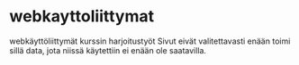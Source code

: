 # webkayttoliittymat
webkäyttöliittymät kurssin harjoitustyöt
Sivut eivät valitettavasti enään toimi sillä data, jota niissä käytettiin ei enään ole saatavilla.
